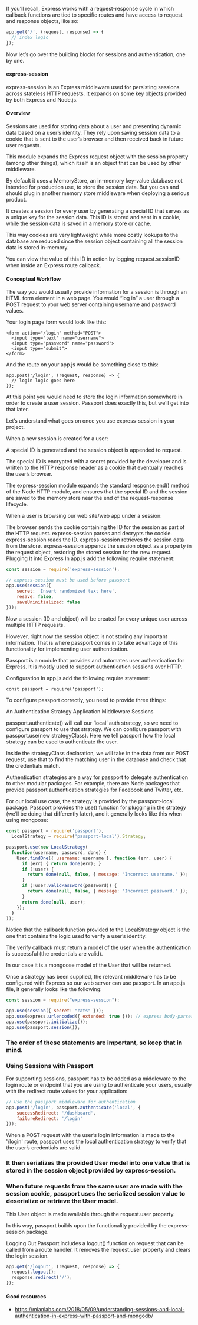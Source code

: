 If you’ll recall, Express works with a request-response cycle in which callback functions are tied to specific routes and have access to request and response objects, like so:

```js
app.get('/', (request, response) => {
  // index logic
});
```
Now let’s go over the building blocks for sessions and authentication, one by one.

#### express-session

express-session is an Express middleware used for persisting sessions across stateless HTTP requests. It expands on some key objects provided by both Express and Node.js.

#### Overview

Sessions are used for storing data about a user and presenting dynamic data based on a user’s identity. They rely upon saving session data to a cookie that is sent to the user’s browser and then received back in future user requests.

This module expands the Express request object with the session property (among other things), which itself is an object that can be used by other middleware.

By default it uses a MemoryStore, an in-memory key-value database not intended for production use, to store the session data. But you can and should plug in another memory store middleware when deploying a serious product.

It creates a session for every user by generating a special ID that serves as a unique key for the session data. This ID is stored and sent in a cookie, while the session data is saved in a memory store or cache.

This way cookies are very lightweight while more costly lookups to the database are reduced since the session object containing all the session data is stored in-memory.

You can view the value of this ID in action by logging request.sessionID when inside an Express route callback.

#### Conceptual Workflow

The way you would usually provide information for a session is through an HTML form element in a web page. You would “log in” a user through a POST request to your web server containing username and password values.

Your login page form would look like this:

```
<form action="/login" method="POST">
  <input type="text" name="username">
  <input type="password" name="password">
  <input type="submit">
</form>
```
And the route on your app.js would be something close to this:

```
app.post('/login', (request, response) => {
  // login logic goes here
});
```
At this point you would need to store the login information somewhere in order to create a user session. Passport does exactly this, but we’ll get into that later.

Let’s understand what goes on once you use express-session in your project.

When a new session is created for a user:

A special ID is generated and the session object is appended to request.

The special ID is encrypted with a secret provided by the developer and is written to the HTTP response header as a cookie that eventually reaches the user’s browser.

The express-session module expands the standard response.end() method of the Node HTTP module, and ensures that the special ID and the session are saved to the memory store near the end of the request-response lifecycle.

When a user is browsing our web site/web app under a session:

The browser sends the cookie containing the ID for the session as part of the HTTP request.
express-session parses and decrypts the cookie.
express-session reads the ID.
express-session retrieves the session data from the store.
express-session appends the session object as a property in the request object, restoring the stored session for the new request.
Plugging It into Express
In app.js add the following require statement:

```js
const session = require('express-session');

// express-session must be used before passport
app.use(session({
    secret: 'Insert randomized text here',
    resave: false,
    saveUninitialized: false
}));

```
Now a session (ID and object) will be created for every unique user across multiple HTTP requests.

However, right now the session object is not storing any important information. That is where passport comes in to take advantage of this functionality for implementing user authentication.

Passport is a module that provides and automates user authentication for Express. It is mostly used to support authentication sessions over HTTP.

Configuration
In app.js add the following require statement:

``const passport = require('passport');``

To configure passport correctly, you need to provide three things:

An Authentication Strategy
Application Middleware
Sessions

passport.authenticate() will call our ‘local’ auth strategy, so we need to configure passport to use that strategy. We can configure passport with passport.use(new strategyClass). Here we tell passport how the local strategy can be used to authenticate the user.

Inside the strategyClass declaration, we will take in the data from our POST request, use that to find the matching user in the database and check that the credentials match.

Authentication strategies are a way for passport to delegate authentication to other modular packages. For example, there are Node packages that provide passport authentication strategies for Facebook and Twitter, etc.

For our local use case, the strategy is provided by the passport-local package. Passport provides the use() function for plugging in the strategy (we’ll be doing that differently later), and it generally looks like this when using mongoose:

```js
const passport = require('passport'),
  LocalStrategy = require('passport-local').Strategy;

passport.use(new LocalStrategy(
  function(username, password, done) {
    User.findOne({ username: username }, function (err, user) {
      if (err) { return done(err); }
      if (!user) {
        return done(null, false, { message: 'Incorrect username.' });
      }
      if (!user.validPassword(password)) {
        return done(null, false, { message: 'Incorrect password.' });
      }
      return done(null, user);
    });
  }
));

```
Notice that the callback function provided to the LocalStrategy object is the one that contains the logic used to verify a user’s identity.

The verify callback must return a model of the user when the authentication is successful (the credentials are valid).

In our case it is a mongoose model of the User that will be returned.

Once a strategy has been supplied, the relevant middleware has to be configured with Express so our web server can use passport. In an app.js file, it generally looks like the following:

```js
const session = require("express-session");

app.use(session({ secret: "cats" }));
app.use(express.urlencoded({ extended: true })); // express body-parser
app.use(passport.initialize());
app.use(passport.session());
```

### The order of these statements are important, so keep that in mind.

### Using Sessions with Passport

For supporting sessions, passport has to be added as a middleware to the login route or endpoint that you are using to authenticate your users, usually with the redirect route values for your application:

```js
// Use the passport middleware for authentication
app.post('/login', passport.authenticate('local', {
    successRedirect: '/dashboard',
    failureRedirect: '/login'
}));
```
When a POST request with the user’s login information is made to the '/login' route, passport uses the local authentication strategy to verify that the user’s credentials are valid.

### It then serializes the provided User model into one value that is stored in the session object provided by express-session.

### When future requests from the same user are made with the session cookie, passport uses the serialized session value to deserialize or retrieve the User model.

This User object is made available through the request.user property.

In this way, passport builds upon the functionality provided by the express-session package.

Logging Out
Passport includes a logout() function on request that can be called from a route handler. It removes the request.user property and clears the login session.

```js
app.get('/logout', (request, response) => {
  request.logout();
  response.redirect('/');
});
```


#### Good resources
 - https://mianlabs.com/2018/05/09/understanding-sessions-and-local-authentication-in-express-with-passport-and-mongodb/
